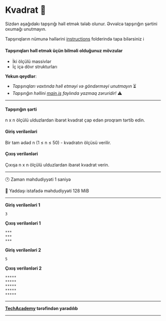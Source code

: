 # Kvadrat 🎯

Sizdən aşağıdakı tapşırığı həll etmək tələb olunur. Əvvəlcə tapşırığın şərtini oxumağı unutmayın.

Tapşırıqların nümunə həllərini [instructions](../instructions) folderində tapa bilərsiniz :information_source:

#### Tapşırıqları həll etmək üçün bilməli olduğunuz mövzular

* İki ölçülü massivlər
* İç içə dövr strukturları

**Yekun qeydlər**: 

* *Tapşırıqları vaxtında həll etməyi və göndərməyi unutmayın* ⏳
* *Tapşırığın həllini [main.js](./main.js) faylında yazmaq zəruridir!* :warning:

---

#### Tapşırığın şərti

n x n ölçülü ulduzlardan ibarət kvadrat çap edən proqram tərtib edin.


#### Giriş verilənləri
Bir tam ədəd n (1 ≤ n ≤ 50) - kvadratın ölçüsü verilir.


#### Çıxış verilənləri
Çıxışa n x n ölçülü ulduzlardan ibarət kvadrat verin.


---

:clock2: Zaman məhdudiyyəti 1 saniyə

:floppy_disk: Yaddaşı istafadə məhdudiyyəti 128 MiB

---

**Giriş verilənləri 1** 

```
3
```

**Çıxış verilənləri 1**

```
***
***
***
```

**Giriş verilənləri 2** 

```
5
```

**Çıxış verilənləri 2**

```
*****
*****
*****
*****
*****
```


---

**[TechAcademy](https://www.tech.edu.az/) tərəfindən yaradılıb**

---
